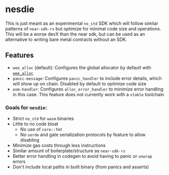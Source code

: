 # nesdie

This is just meant as an experimental `no_std` SDK which will follow similar patterns of `near-sdk-rs` but optimize for minimal code size and operations. This will be a worse devX than the near sdk, but can be used as an alternative to writing bare metal contracts without an SDK.

## Features

- `wee_alloc` (default): Configures the global allocator by default with [`wee_alloc`](https://github.com/rustwasm/wee_alloc)
- `panic-message`: Configures `panic_handler` to include error details, which will show up on chain. Disabled by default to optimize code size
- `oom-handler`: Configures `alloc_error_handler` to minimize error handling in this case. This feature does not currently work with a `stable` toolchain

### Goals for `nesdie`:

- Strict `no_std` for `wasm` binaries
- Little to no code bloat
  - No use of `core::fmt`
  - No `serde` and gate serialization protocols by feature to allow disabling
- Minimize gas costs through less instructions
- Similar amount of boilerplate/structure as `near-sdk-rs` 
- Better error handling in codegen to avoid having to panic or `unwrap` errors
- Don't include local paths in built binary (from panics and asserts)
